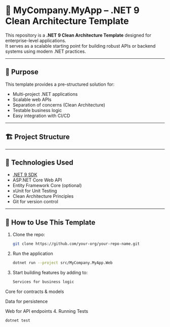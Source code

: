 # 🧱 MyCompany.MyApp – .NET 9 Clean Architecture Template

This repository is a **.NET 9 Clean Architecture Template** designed for enterprise-level applications.  
It serves as a scalable starting point for building robust APIs or backend systems using modern .NET practices.

---

## 🎯 Purpose

This template provides a pre-structured solution for:

- Multi-project .NET applications
- Scalable web APIs
- Separation of concerns (Clean Architecture)
- Testable business logic
- Easy integration with CI/CD

---

## 🏗️ Project Structure


---

## 🔧 Technologies Used

- [.NET 9 SDK](https://dotnet.microsoft.com/)
- ASP.NET Core Web API
- Entity Framework Core (optional)
- xUnit for Unit Testing
- Clean Architecture Principles
- Git for version control

---

## 🚀 How to Use This Template

1. Clone the repo:
   ```bash
   git clone https://github.com/your-org/your-repo-name.git
2. Run the application
   ```bash
   dotnet run --project src/MyCompany.MyApp.Web
3. Start building features by adding to:
   ```bash
   Services for business logic

  Core for contracts & models

  Data for persistence

  Web for API endpoints
4. Running Tests
```bash
dotnet test
